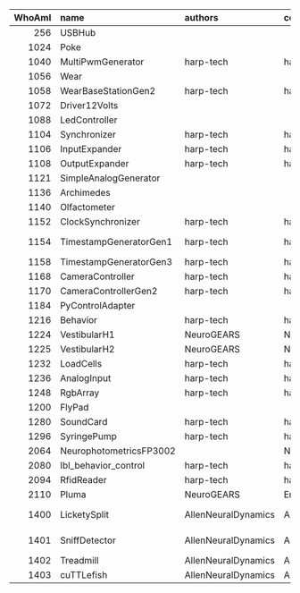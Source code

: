 |   WhoAmI | name                    | authors             | copyright           | repositoryUrl                                                     | projectUrl                                                        |
|---------:|:------------------------|:--------------------|:--------------------|:------------------------------------------------------------------|:------------------------------------------------------------------|
|      256 | USBHub                  |                     |                     |                                                                   |                                                                   |
|     1024 | Poke                    |                     |                     |                                                                   |                                                                   |
|     1040 | MultiPwmGenerator       | harp-tech           | harp-tech           | https://github.com/harp-tech/device.multipwm                      | https://github.com/harp-tech/device.multipwm                      |
|     1056 | Wear                    |                     |                     |                                                                   |                                                                   |
|     1058 | WearBaseStationGen2     | harp-tech           | harp-tech           | https://github.com/harp-tech/harp_wear_basestation_v2             | https://github.com/harp-tech/harp_wear_basestation_v2             |
|     1072 | Driver12Volts           |                     |                     |                                                                   |                                                                   |
|     1088 | LedController           |                     |                     |                                                                   |                                                                   |
|     1104 | Synchronizer            | harp-tech           | harp-tech           | https://github.com/harp-tech/device.synchronizer                  | https://github.com/harp-tech/device.synchronizer                  |
|     1106 | InputExpander           | harp-tech           | harp-tech           | https://github.com/harp-tech/device.inputexpander                 | https://github.com/harp-tech/device.inputexpander                 |
|     1108 | OutputExpander          | harp-tech           | harp-tech           | https://github.com/harp-tech/device.outputexpander                | https://github.com/harp-tech/device.outputexpander                |
|     1121 | SimpleAnalogGenerator   |                     |                     |                                                                   |                                                                   |
|     1136 | Archimedes              |                     |                     |                                                                   |                                                                   |
|     1140 | Olfactometer            |                     |                     |                                                                   |                                                                   |
|     1152 | ClockSynchronizer       | harp-tech           | harp-tech           | https://github.com/harp-tech/device.clocksync                     | https://github.com/harp-tech/device.clocksync                     |
|     1154 | TimestampGeneratorGen1  | harp-tech           | harp-tech           | https://github.com/harp-tech/harp_timestamp_generator_Gen1        | https://github.com/harp-tech/harp_timestamp_generator_Gen1        |
|     1158 | TimestampGeneratorGen3  | harp-tech           | harp-tech           | https://github.com/harp-tech/device.timestampgeneratorgen3        | https://github.com/harp-tech/device.timestampgeneratorgen3        |
|     1168 | CameraController        | harp-tech           | harp-tech           | https://github.com/harp-tech/device.cameracontroller              | https://github.com/harp-tech/device.cameracontroller              |
|     1170 | CameraControllerGen2    | harp-tech           | harp-tech           | https://github.com/harp-tech/device.cameracontrollergen2          | https://github.com/harp-tech/device.cameracontrollergen2          |
|     1184 | PyControlAdapter        |                     |                     |                                                                   |                                                                   |
|     1216 | Behavior                | harp-tech           | harp-tech           | https://github.com/harp-tech/device.behavior                      | https://github.com/harp-tech/device.behavior                      |
|     1224 | VestibularH1            | NeuroGEARS          | NeuroGEARS          | https://github.com/neurogears/device.vestibularH1                 | https://github.com/neurogears/device.vestibularH1                 |
|     1225 | VestibularH2            | NeuroGEARS          | NeuroGEARS          | https://github.com/neurogears/device.vestibularH2                 | https://github.com/neurogears/device.vestibularH2                 |
|     1232 | LoadCells               | harp-tech           | harp-tech           | https://github.com/harp-tech/device.loadcells                     | https://github.com/harp-tech/device.loadcells                     |
|     1236 | AnalogInput             | harp-tech           | harp-tech           | https://github.com/harp-tech/device.analoginput                   | https://github.com/harp-tech/device.analoginput                   |
|     1248 | RgbArray                | harp-tech           | harp-tech           | https://github.com/harp-tech/device.rgbarray                      | https://github.com/harp-tech/device.rgbarray                      |
|     1200 | FlyPad                  |                     |                     |                                                                   |                                                                   |
|     1280 | SoundCard               | harp-tech           | harp-tech           | https://github.com/harp-tech/device.soundcard                     | https://github.com/harp-tech/device.soundcard                     |
|     1296 | SyringePump             | harp-tech           | harp-tech           | https://github.com/harp-tech/device.syringepump                   | https://github.com/harp-tech/device.syringepump                   |
|     2064 | NeurophotometricsFP3002 |                     | Neurophotometrics   | https://github.com/neurophotometrics/neurophotometrics            | https://github.com/neurophotometrics/neurophotometrics            |
|     2080 | Ibl_behavior_control    | harp-tech           | harp-tech           | https://github.com/harp-tech/IBL_behavior_control                 | https://github.com/harp-tech/IBL_behavior_control                 |
|     2094 | RfidReader              | harp-tech           | harp-tech           | https://github.com/harp-tech/device.rfidreader                    | https://github.com/harp-tech/device.rfidreader                    |
|     2110 | Pluma                   | NeuroGEARS          | EmotionalCities     | https://github.com/emotional-cities/pluma                         | https://github.com/emotional-cities/pluma                         |
|     1400 | LicketySplit            | AllenNeuralDynamics | AllenNeuralDynamics | https://github.com/AllenNeuralDynamics/harp.device.lickety-split  | https://github.com/AllenNeuralDynamics/harp.device.lickety-split  |
|     1401 | SniffDetector           | AllenNeuralDynamics | AllenNeuralDynamics | https://github.com/AllenNeuralDynamics/harp.device.sniff-detector | https://github.com/AllenNeuralDynamics/harp.device.sniff-detector |
|     1402 | Treadmill               | AllenNeuralDynamics | AllenNeuralDynamics | https://github.com/AllenNeuralDynamics/harp.device.treadmill      | https://github.com/AllenNeuralDynamics/harp.device.treadmill      |
|     1403 | cuTTLefish              | AllenNeuralDynamics | AllenNeuralDynamics | https://github.com/AllenNeuralDynamics/harp.device.cuttlefish     | https://github.com/AllenNeuralDynamics/harp.device.cuttlefish     |